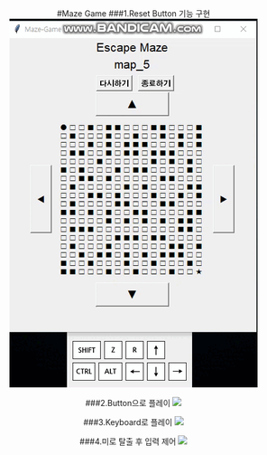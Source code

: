 <div align = center>
  #Maze Game
  ###1.Reset Button 기능 구현
  <div>
    <a href="Reset Button"><img src = "https://github.com/seokho94/PORTFOLIO/blob/main/PythonProject/mazeGame/images/reset_button.gif"></a>
  </div>
    
  ###2.Button으로 플레이
  <a href="Button Play"><img src = "https://github.com/seokho94/PORTFOLIO/blob/main/PythonProject/mazeGame/images/button_play.gif"></a>
  
  ###3.Keyboard로 플레이
  <a href="Keyboard Play"><img src = "https://github.com/seokho94/PORTFOLIO/blob/main/PythonProject/mazeGame/images/keyboard_play.gif"></a>
  
  ###4.미로 탈출 후 입력 제어
  <a href="after Escape"><img src = "https://github.com/seokho94/PORTFOLIO/blob/main/PythonProject/mazeGame/images/escape.gif"></a>
</div>
